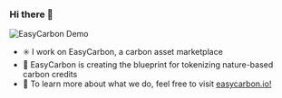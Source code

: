 ### Hi there 👋
![EasyCarbon Demo](https://i.ibb.co/jwcRTXG/easycarbondemo.gif)
- ✳️ I work on EasyCarbon, a carbon asset marketplace
- 🌱 EasyCarbon is creating the blueprint for tokenizing nature-based carbon credits
- 🔎 To learn more about what we do, feel free to visit [easycarbon.io!](https://easycarbon.io)
<!--
**rzere/rzere** is a ✨ _special_ ✨ repository because its `README.md` (this file) appears on your GitHub profile.

Here are some ideas to get you started:

- 🔭 I’m currently working on ...
- 🌱 I’m currently learning ...
- 👯 I’m looking to collaborate on ...
- 🤔 I’m looking for help with ...
- 💬 Ask me about ...
- 📫 How to reach me: ...
- 😄 Pronouns: ...
- ⚡ Fun fact: ...
-->
